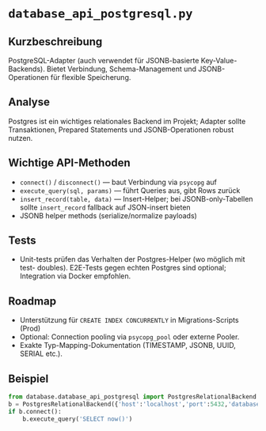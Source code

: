 # `database_api_postgresql.py`

Kurzbeschreibung
-----------------
PostgreSQL-Adapter (auch verwendet für JSONB-basierte Key-Value-Backends).
Bietet Verbindung, Schema-Management und JSONB-Operationen für flexible
Speicherung.

Analyse
-------
Postgres ist ein wichtiges relationales Backend im Projekt; Adapter sollte
Transaktionen, Prepared Statements und JSONB-Operationen robust nutzen.

Wichtige API-Methoden
---------------------
- `connect()` / `disconnect()` — baut Verbindung via `psycopg` auf
- `execute_query(sql, params)` — führt Queries aus, gibt Rows zurück
- `insert_record(table, data)` — Insert-Helper; bei JSONB-only-Tabellen
  sollte `insert_record` fallback auf JSON-insert bieten
- JSONB helper methods (serialize/normalize payloads)

Tests
-----
- Unit-tests prüfen das Verhalten der Postgres-Helper (wo möglich mit test-
  doubles). E2E-Tests gegen echten Postgres sind optional; Integration via
  Docker empfohlen.

Roadmap
-------
- Unterstützung für `CREATE INDEX CONCURRENTLY` in Migrations-Scripts (Prod)
- Optional: Connection pooling via `psycopg_pool` oder externe Pooler.
- Exakte Typ-Mapping-Dokumentation (TIMESTAMP, JSONB, UUID, SERIAL etc.).

Beispiel
-------
```python
from database.database_api_postgresql import PostgresRelationalBackend
b = PostgresRelationalBackend({'host':'localhost','port':5432,'database':'covina','username':'covina','password':'covina'})
if b.connect():
    b.execute_query('SELECT now()')
```